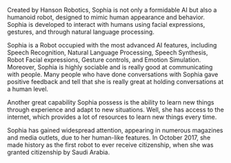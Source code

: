 Created by Hanson Robotics, Sophia is not only a formidable AI but also a humanoid robot, designed to mimic human appearance and behavior. Sophia is developed to interact with humans using facial expressions, gestures, and through natural language processing.

Sophia is a Robot occupied with the most advanced AI features, including Speech Recognition, Natural Language Processing, Speech Synthesis, Robot Facial expressions, Gesture controls, and Emotion Simulation. Moreover, Sophia is highly sociable and is really good at communicating with people. Many people who have done conversations with Sophia gave positive feedback and tell that she is really great at holding conversations at a human level.

Another great capability Sophia possess is the ability to learn new things through experience and adapt to new situations. Well, she has access to the internet, which provides a lot of resources to learn new things every time. 

Sophia has gained widespread attention, appearing in numerous magazines and media outlets, due to her human-like features. In October 2017, she made history as the first robot to ever receive citizenship, when she was granted citizenship by Saudi Arabia.